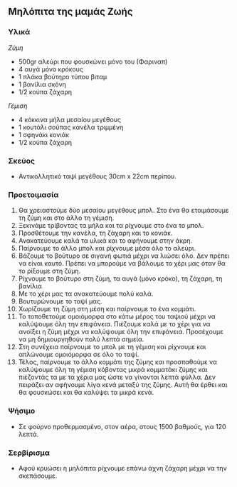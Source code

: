## Μηλόπιτα της μαμάς Ζωής

### Υλικά

_Ζύμη_

* 500gr αλεύρι που φουσκώνει μόνο του (Φαριναπ)
* 4 αυγά μόνο κρόκους
* 1 πλάκα βούτηρο τύπου βιταμ
* 1 βανίλια σκόνη
* 1/2 κούπα ζάχαρη

_Γέμιση_

* 4 κόκκινα μήλα μεσαίου μεγέθους
* 1 κουτάλι σούπας κανέλα τριμμένη
* 1 σφηνάκι κονιάκ
* 1/2 κούπα ζάχαρη

### Σκεύος

* Αντικολλητικό ταψί μεγέθους 30cm x 22cm περίπου.

### Προετοιμασία

1. Θα χρειαστούμε δύο μεσαίου μεγέθους μπολ. Στο ένα θα ετοιμάσουμε τη ζύμη και στο άλλο τη γέμιση.
1. Ξεκινάμε τρίβοντας τα μήλα και τα ρίχνουμε στο ένα το μπολ.
1. Προσθέτουμε την κανέλα, τη ζάχαρη και το κονιάκ.
1. Ανακατεύουμε καλά τα υλικά και το αφήνουμε στην άκρη.
1. Παίρνουμε το άλλο μπολ και ρίχνουμε μέσα όλο το αλεύρι.
1. Βάζουμε το βούτυρο σε σιγανή φωτιά μέχρι να λιώσει όλο. Δεν πρέπει να είναι καυτό. Πρέπει να μπορούμε να βάλουμε το χέρι μας όταν θα το ρίξουμε στη ζύμη.
1. Ρίχνουμε το βούτυρο στη ζύμη, τα αυγά (μόνο κρόκο), τη ζάχαρη, τη βανίλια 
1. Με το χέρι μας τα ανακατεύουμε πολύ καλά.
1. Βουτυρώνουμε το ταψί μας.
1. Χωρίζουμε τη ζύμη στη μέση και παίρνουμε το ένα κομμάτι.
1. Το τοποθετούμε ομοιόμορφα στο κάτω μέρος του ταψιού μέχρι να καλύψουμε όλη την επιφάνεια. Πιέζουμε καλά με το χέρι για να ανοίξει η ζύμη μέχρι να καλύψουμε όλη την επιφάνεια. Προσέχουμε να μη δημιουργηθούν πολύ λεπτά σημεία.
1. Στη συνέχεια παίρνουμε το μπολ με τη γέμιση και ρίχνουμε και απλώνουμε ομοιόμορφα σε όλο το ταψί.
1. Τέλος, παίρνουμε το άλλο κομμάτι της ζύμης και προσπαθούμε να καλύψουμε όλη τη γέμιση κόβοντας μικρά κομματάκι ζύμης και πιέζοντάς τα με τα χέρια μας ώστε να γίνονται λεπτά φύλλα. Δεν πειράζει αν αφήνουμε λίγα κενά μεταξύ της ζύμης. Αυτή θα έρθει και θα φουσκώσει και θα καλύψει τα μικρά κενά.

### Ψήσιμο

* Σε φούρνο προθερμασμένο, στον αέρα, στους 1500 βαθμούς, για 120 λεπτά.

### Σερβίρισμα

* Αφού κρυώσει η μηλόπιτα ρίχνουμε επάνω άχνη ζάχαρη μέχρι να την σκεπάσουμε.
